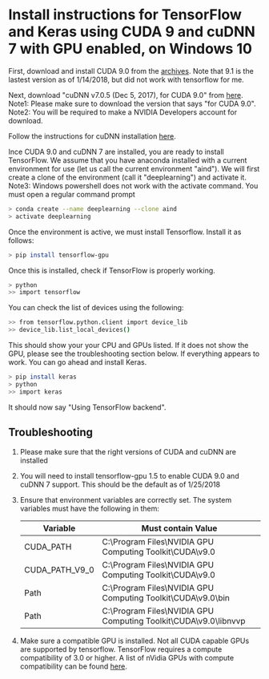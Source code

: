 # Install instructions for TensorFlow and Keras using CUDA 9 and cuDNN 7 with GPU enabled, on Windows 10

First, download and install CUDA 9.0 from the [archives](https://developer.nvidia.com/cuda-toolkit-archive). Note that 9.1 is the lastest version as of 1/14/2018, but did not work with tensorflow for me.

Next, download "cuDNN v7.0.5 (Dec 5, 2017), for CUDA 9.0" from [here](https://developer.nvidia.com/rdp/cudnn-download).   Note1: Please make sure to download the version that says "for CUDA 9.0".   Note2: You will be required to make a NVIDIA Developers account for download.

Follow the instructions for cuDNN installation [here](http://docs.nvidia.com/deeplearning/sdk/cudnn-install/index.html#installwindows).

Ince CUDA 9.0 and cuDNN 7 are installed, you are ready to install TensorFlow. We assume that you have anaconda installed with a current environment for use (let us call the current environment "aind"). We will first create a clone of the environment (call it "deeplearning") and activate it. Note3: Windows powershell does not work with the activate command. You must open a regular command prompt

```sh
> conda create --name deeplearning --clone aind
> activate deeplearning
```

Once the environment is active, we must install Tensorflow. Install it as follows:
```sh
> pip install tensorflow-gpu
```

Once this is installed, check if TensorFlow is properly working.
```sh
> python
>> import tensorflow
```

You can check the list of devices using the following:

```sh
>> from tensorflow.python.client import device_lib
>> device_lib.list_local_devices()
```

This should show your your CPU and GPUs listed. If it does not show the GPU, please see the troubleshooting section below. If everything appears to work. You can go ahead and install Keras.
```sh
> pip install keras
> python
>> import keras
```
It should now say "Using TensorFlow backend".



## Troubleshooting
1. Please make sure that the right versions of CUDA and cuDNN are installed
2. You will need to install tensorflow-gpu 1.5 to enable CUDA 9.0 and cuDNN 7 support. This should be the default as of 1/25/2018
3. Ensure that environment variables are correctly set. The system variables must have the following in them:

    | Variable | Must contain Value|
    | --- | --- |
    |CUDA_PATH| C:\Program Files\NVIDIA GPU Computing Toolkit\CUDA\v9.0 |
    |CUDA_PATH_V9_0 | C:\Program Files\NVIDIA GPU Computing Toolkit\CUDA\v9.0|
    | Path | C:\Program Files\NVIDIA GPU Computing Toolkit\CUDA\v9.0\bin |
    |Path | C:\Program Files\NVIDIA GPU Computing Toolkit\CUDA\v9.0\libnvvp|
4. Make sure a compatible GPU is installed. Not all CUDA capable GPUs are supported by tensorflow. TensorFlow requires a compute compatibility of 3.0 or higher. A list of nVidia GPUs with compute compatibility can be found [here](https://developer.nvidia.com/cuda-gpus).
